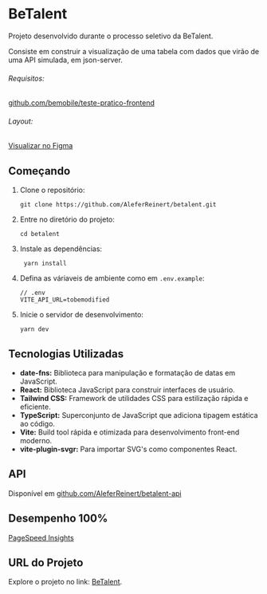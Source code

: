 # BeTalent

Projeto desenvolvido durante o processo seletivo da BeTalent.

Consiste em construir a visualização de uma tabela com dados que virão de uma API simulada, em json-server.

###### Requisitos:

[github.com/bemobile/teste-pratico-frontend](https://github.com/bemobile/teste-pratico-frontend)

###### Layout:

[Visualizar no Figma](https://www.figma.com/design/yw6th52zE9bubewc6ayTg5/Teste-T%C3%A9cnico-Frontend-BeTalent?node-id=1-4&p=f&t=sWXq8uMvn5ZK8yKr-0)

## Começando

1. Clone o repositório:
   ```
   git clone https://github.com/AleferReinert/betalent.git
   ```
2. Entre no diretório do projeto:
   ```
   cd betalent
   ```
3. Instale as dependências:
   ```
    yarn install
   ```
4. Defina as váriaveis de ambiente como em `.env.example`:
   ```
   // .env
   VITE_API_URL=tobemodified
   ```
5. Inicie o servidor de desenvolvimento:

   ```
   yarn dev
   ```

## Tecnologias Utilizadas

- **date-fns:** Biblioteca para manipulação e formatação de datas em JavaScript.
- **React:** Biblioteca JavaScript para construir interfaces de usuário.
- **Tailwind CSS:** Framework de utilidades CSS para estilização rápida e eficiente.
- **TypeScript:** Superconjunto de JavaScript que adiciona tipagem estática ao código.
- **Vite:** Build tool rápida e otimizada para desenvolvimento front-end moderno.
- **vite-plugin-svgr:** Para importar SVG's como componentes React.

## API

Disponível em [github.com/AleferReinert/betalent-api](https://github.com/AleferReinert/betalent-api)

## Desempenho 100%

[PageSpeed Insights](https://pagespeed.web.dev/analysis/https-betalent-netlify-app/j1qo5ou6ea?form_factor=mobile)

## URL do Projeto

Explore o projeto no link: [BeTalent](https://betalent.netlify.app).

